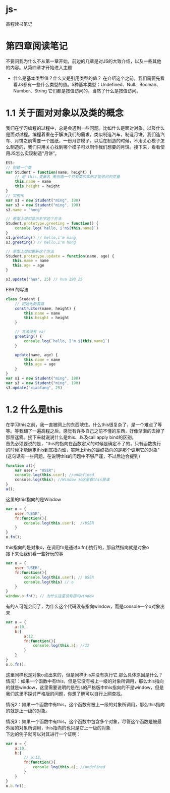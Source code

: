 # js-
高程读书笔记
# 第四章阅读笔记
不要问我为什么不从第一章开始，前边的几章是对JS的大致介绍，以及一些其他的内容。从第四章才开始进入主题
* 什么是基本类型值？什么又是引用类型的值？
在介绍这个之前，我们需要先看看JS都有一些什么类型的值。5种基本类型：Undefined、Null、Boolean、Number、String 它们都是按值访问的，当然了什么是按值访问。<br/>
# 1.1 关于面对对象以及类的概念
我们在学习编程的过程中，总是会遇到一些问题。比如什么是面对对象，以及什么是面对过程。编程着重在于解决我们的需求，类似制造汽车，制造月饼。我们造汽车、月饼之前需要一个图纸，一份月饼模子。以后在制造的时候，不用关心模子怎么制造的，我们只用关心找到哪个模子可以制作我们想要的月饼。接下来，看看使用JS怎么实现制造“月饼”。
``` javascript
ES5:
// 创建一个类
var Student = function(name, height) {
    // 用 this.变量名 来创造一个只有类的实例才能访问的变量
    this.name = name
    this.height = height
}
// 实例化
var s1 = new Student("ming", 180)
var s3 = new Student("ming", 190)
s3.name = "hong"

// 原型上增加显示名字这个方法
Student.prototype.greeting = function() {
    console.log(`hello, i'm${this.name}`)
}
s1.greeting() // hello,i'm ming
s3.greeting() // hello,i'm hong

// 原型上增加更新这个方法 
Student.prototype.update = function(name, age) {
   this.name = name
   this.age = age
}

s3.update("hua", 25) // hua 190 25
```
ES6 的写法
``` javascript
class Student {
    // 初始化的套路
    constructor(name, height) {
        this.name = name
        this.height = height
    }

    // 方法没有 var
    greeting() {
        console.log(`hello, I'm ${this.name}`)
    }

    update(name, age) {
        this.name = name
        this.age = age
    }
}
var s1 = new Student("ming", 180)
var s3 = new Student("ming", 190)
s3.update("xiaofang", 25)
```
# 1.2 什么是this 
在学习this之前，我一直被网上的东西唬住。什么this很复杂了，是一个难点了等等。等我翻了一遍高程之后，感觉有许多自己之前不懂的东西，好像渐渐的去掉了那层迷雾。接下来就说说什么是this、以及call apply bind的区别。<br/>
首先必须要说的是，"this的指向在函数定义的时候是确定不了的，只有函数执行的时候才能确定this到底指向谁，实际上this的最终指向的是那个调用它的对象"(这句话有一些问题，在说明this的问题中不够严谨，不过后边会提到)<br/>
``` javascript
function a(){
    var user = "USER";
    console.log(this.user); //undefined
    console.log(this); //Window 从这里看this是谁
}
a(); 
```
这里的this指向的是Window<br/>
``` javascript
var o = {
    user:"UESR",
    fn:function(){
        console.log(this.user);  //USER
    }
}
o.fn();
```
this指向的是对象o，在调用fn是通过o.fn()执行的，那自然指向就是对象o<br/>
接下来让我们看一些好玩的事
``` javascript
var o = {
    user:"USER",
    fn:function(){
        console.log(this.user); // USER
        console.log(this) // o
    }
}
window.o.fn(); // 为什么这里没有指向window
```
有的人可能会问了，为什么这个代码没有指向window，而是console一个o对象出来
``` javascript
var o = {
    a:10,
    b:{
        a:12,
        fn:function(){
            console.log(this.a); //12
        }
    }
}
o.b.fn(); 
```
这里同样也是对象o点出来的，但是同样this并没有执行它.那么具体原因是什么？
情况1：如果一个函数中有this，但是它没有被上一级的对象所调用，那么this指向的就是window，这里需要说明的是在js的严格版中this指向的不是window，但是我们这里不探讨严格版的问题，你想了解可以自行上网查找。<br/>

情况2：如果一个函数中有this，这个函数有被上一级的对象所调用，那么this指向的就是上一级的对象。<br/>

情况3：如果一个函数中有this，这个函数中包含多个对象，尽管这个函数是被最外层的对象所调用，this指向的也只是它上一级的对象<br/>
下边的例子就可以对其进行一个证明：
``` javascript
var o = {
    a:10,
    b:{
        // a:12,
        fn:function(){
            console.log(this.a); //undefined
        }
    }
}
o.b.fn();
``` 

